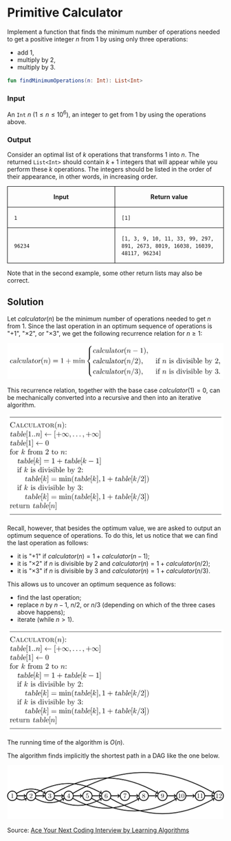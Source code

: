 <style>
.samples th, .samples td {
    border: 1px solid black;
    border-collapse: collapse;
    padding: 15px;
    width: 300px;
    /*max-width: 100%;*/
    /*text-align: center;*/
    /*alignment: center;*/
}

.sample th, .sample td {
    border: 1px solid black;
    padding: 15px;
    width: 300px;
    /*max-width: 100%;*/
    /*text-align: center;*/
    /*alignment: center;*/
}

.sample td {
    border-top: none;
    border-bottom: none;
}

.sample table {
    border-collapse: collapse;
    border: 1px solid black;
}

.logo {
    display: flex;
    justify-content: center;
}

.logo img {
    width: 200px;
    align: center;
}

.code span {
    line-height: 22px;
}
</style>

# Primitive Calculator

Implement a function that finds the minimum number of operations needed
to get a positive integer $n$ from 1 by using only three operations:

- add 1,
- multiply by 2,
- multiply by 3.

```Kotlin
fun findMinimumOperations(n: Int): List<Int>
```

### Input

An `Int` $n$ ($1 \le n \le 10^6$), an integer to get from 1 by using the operations above.

### Output

Consider an optimal list of $k$ operations that transforms 1 into $n$.
The returned `List<Int>` should contain $k + 1$ integers that will appear while you perform these $k$ operations.
The integers should be listed in the order of their appearance, in other words, in increasing order.

<div class="samples">

| Input   | Return value                                                                  |
|---------|-------------------------------------------------------------------------------|
| `1`     | `[1]`                                                                         |
| `96234` | `[1, 3, 9, 10, 11, 33, 99, 297, 891, 2673, 8019, 16038, 16039, 48117, 96234]` |

Note that in the second example, some other return lists may also be correct.

</div>


<div class="hint">

## Solution

Let ${calculator}(n)$ be the minimum number of operations needed
to get $n$ from $1$. Since the last operation in an optimum
sequence of operations is "$+1$", "$\times 2$", or
"$\times 3$", we get the following recurrence relation for $n \ge 1$:

<img src="../../images/calculator_1.png">

This recurrence relation, together with the base
case ${calculator}(1)=0$, can be mechanically converted into
a recursive and then into an iterative algorithm.

<img src="../../images/calculator_2.png">

Recall, however, that besides the optimum value, we are asked
to output an optimum sequence of operations. To do this, let us notice that we can find the last operation as follows:

* it is "$+1$" if ${calculator}(n)=1+{calculator}(n-1)$;
* it is "$\times 2$" if $n$ is divisible by $2$ and ${calculator}(n)=1+{calculator}(n/2)$;
* it is "$\times 3$" if $n$ is divisible by $3$ and ${calculator}(n)=1+{calculator}(n/3)$.

This allows us to uncover an optimum sequence as follows:

* find the last operation;
* replace $n$ by $n-1$, $n/2$, or $n/3$ (depending on which of the three cases above happens);
* iterate (while $n>1$).

<img src="../../images/calculator_3.png">

The running time of the algorithm is $O(n)$.

The algorithm finds implicitly the shortest path in a DAG like the one below.

<img src="../../images/calculator_4.png">

Source:
[Ace Your Next Coding Interview by Learning Algorithms](https://bit.ly/acecogniterra)

</div>
